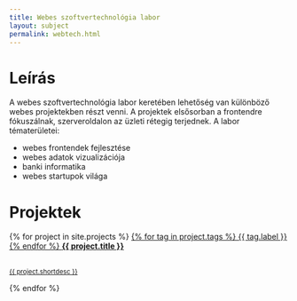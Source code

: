 ```yaml
---
title: Webes szoftvertechnológia labor
layout: subject
permalink: webtech.html
---
```


# Leírás

A webes szoftvertechnológia labor keretében lehetőség van különböző webes projektekben részt venni. A projektek elsősorban a frontendre fókuszálnak, szerveroldalon az üzleti rétegig terjednek. A labor tématerületei:

* webes frontendek fejlesztése
* webes adatok vizualizációja
* banki informatika
* webes startupok világa

# Projektek

<div class="list-group">
  {% for project in site.projects %}
      <a href="{{ project.permalink }}" class="list-group-item">
        <span class="pull-right">
          {% for tag in project.tags %}
            <span class="label label-{{ tag.context }}">{{ tag.label }}</span>
          {% endfor %}
          <span class="glyphicon glyphicon-chevron-right" aria-hidden="true"></span>
        </span>
        <strong class="list-group-item-heading">{{ project.title }}</strong>
        <br>
        <br>
        <p class="list-group-item-text"><small>{{ project.shortdesc }}</small></p>
      </a>
  {% endfor %}
</div>